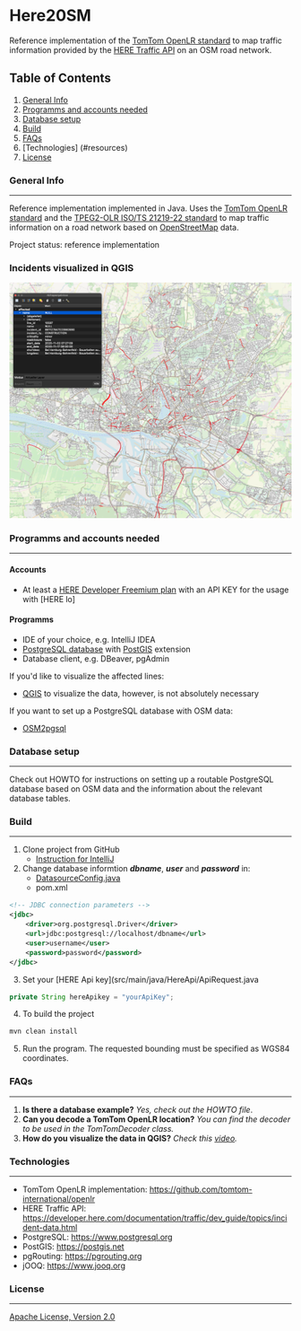 # Here20SM

Reference implementation of the [TomTom OpenLR standard](https://www.openlr-association.com/method.html) to map traffic information provided by the [HERE Traffic API](https://developer.here.com/documentation/traffic/dev_guide/topics/what-is.html) on an OSM road network. 

## Table of Contents
1. [General Info](#general-info)
2. [Programms and accounts needed](#programms)
3. [Database setup](#database_setup)
4. [Build](#build)
5. [FAQs](#faqs)
6. [Technologies] (#resources)
7. [License](#license)

### General Info
***
Reference implementation implemented in Java. Uses the [TomTom OpenLR standard](https://www.openlr-association.com/method.html) and the [TPEG2-OLR ISO/TS 21219-22 standard](https://www.iso.org/standard/63122.html) to map traffic information on a road network based on [OpenStreetMap](https://www.openstreetmap.org/#map=6/51.330/10.453) data. 

Project status: reference implementation

### Incidents visualized in QGIS
![IncidentsVisualized](src/main/resources/Screenshots/visualizedIncidents.png)


### Programms and accounts needed
***
#### Accounts
* At least a [HERE Developer Freemium plan](https://developer.here.com/pricing) with an API KEY for the usage with [HERE lo]

#### Programms
* IDE of your choice, e.g. IntelliJ IDEA
* [PostgreSQL database](https://www.postgresql.org) with [PostGIS](http://postgis.net) extension
* Database client, e.g. DBeaver, pgAdmin 

If you'd like to visualize the affected lines: 
* [QGIS](https://www.qgis.org/de/site/) to visualize the data, however, is not absolutely necessary

If you want to set up a PostgreSQL database with OSM data: 
* [OSM2pgsql](https://osm2pgsql.org)

### Database setup 
***
Check out HOWTO for instructions on setting up a routable PostgreSQL database based on OSM data and the information about the relevant database tables. 

### Build
***
1. Clone project from GitHub
    * [Instruction for IntelliJ](https://blog.jetbrains.com/idea/2020/10/clone-a-project-from-github/) 
2. Change database informtion ***dbname***, ***user*** and ***password*** in:  
    * [DatasourceConfig.java](src/main/java/DataBase/DatasourceConfig.java) 
    * pom.xml
```xml
<!-- JDBC connection parameters -->
<jdbc>
    <driver>org.postgresql.Driver</driver>
    <url>jdbc:postgresql://localhost/dbname</url>
    <user>username</user>
    <password>password</password>
</jdbc>
```

3. Set your [HERE Api key](src/main/java/HereApi/ApiRequest.java
```java
private String hereApikey = "yourApiKey";
```

4. To build the project
```bash
mvn clean install
```
5. Run the program. The requested bounding must be specified as WGS84 coordinates.
  
### FAQs
***
1. **Is there a database example?**
_Yes, check out the HOWTO file_. 
1. **Can you decode a TomTom OpenLR location?**
_You can find the decoder to be used in the TomTomDecoder class._ 
2. **How do you visualize the data in QGIS?**
_Check this [video](https://www.youtube.com/watch?v=17AZQ2-5Rrk)._

### Technologies
***
* TomTom OpenLR implementation: <https://github.com/tomtom-international/openlr>
* HERE Traffic API: <https://developer.here.com/documentation/traffic/dev_guide/topics/incident-data.html>
* PostgreSQL: <https://www.postgresql.org>
* PostGIS: <https://postgis.net>
* pgRouting: <https://pgrouting.org>
* jOOQ: <https://www.jooq.org>


### License
***
[Apache License, Version 2.0](http://www.apache.org/licenses/LICENSE-2.0.html)
